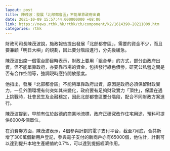 ```yaml
---
layout: post
title: 陳茂波︰發展「北部都會區」不能單靠政府出資
date: 2021-10-09 15:57:44.000000000 +08:00
link: https://news.rthk.hk/rthk/ch/component/k2/1614390-20211009.htm
categories: rthk
---
```


財政司司長陳茂波說，施政報告提出發展「北部都會區」，需要的資金不少，而且要兼顧「明日大嶼」的規劃，因此要分階段進行，分先後緩急。

陳茂波出席一個電台節目時表示，財政上要用「組合拳」的方式，部分由政府出資，但不能單靠政府，亦要靠市場的資金，包括發行綠色債劵，研究公私營之間是否有合作空間等，強調現時應持開放態度。

他指出，發展「北部都會區」不能夠單靠政府出資，原因是政府必須保留財政實力，一旦外圍環境有何突如其來變化，政府要有足夠財政實力「頂住」，保證在遇上挑戰時，社會民生及金融穩定，因此北部都會區要分階段，配合不同財政方案進行。

陳茂波提到，早前有位於啟德的商業地流標，政府正研究改作住宅用途，預料可提供6000多個單位。

在消費劵方面，陳茂波表示，4個參與計劃的電子支付平台，截至7月底，合共新增了300萬個新用戶登記，參與電子支付的新商戶亦有65000個，他估計，計劃可以達到提升本地生產總值約0.7%，可以達到提振經濟作用。
